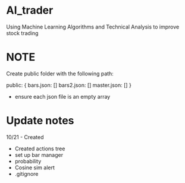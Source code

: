 # AI_trader
Using Machine Learning Algorithms and Technical Analysis to improve stock trading 


# NOTE
Create public folder with the following path:

public: {
    bars.json: []
    bars2.json: []
    master.json: []
}

- ensure each json file is an empty array

# Update notes

10/21 - Created


- Created actions tree
- set up bar manager
- probability
- Cosine sim alert
- .gitignore